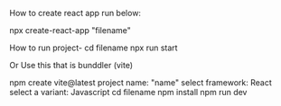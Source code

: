 How to create react app run below:

npx create-react-app "filename"

How to run project-
cd filename
npx run start


Or
Use this that is bunddler (vite)

npm create vite@latest
project name: "name"
select framework: React
select a variant: Javascript
cd filename
npm install
npm run dev